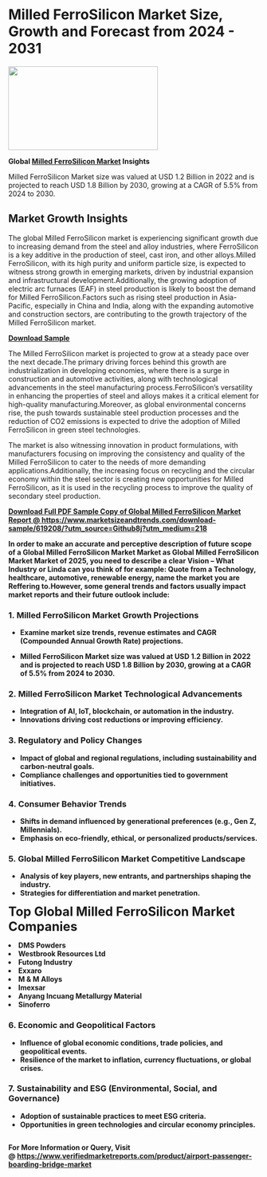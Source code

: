 <H1>Milled FerroSilicon Market Size, Growth and Forecast from 2024 - 2031</H1><img class="aligncenter size-medium wp-image-584254" src="https://thirdeyenews.in/wp-content/uploads/2024/09/Global-Market-Research-300x168.jpeg" alt="" width="300" height="168" /><p><strong>Global&nbsp;<a href="https://www.marketsizeandtrends.com/download-sample/619208/?utm_source=Github8j?utm_medium=218">Milled FerroSilicon Market</a> Insights</strong></p><p>Milled FerroSilicon Market size was valued at USD 1.2 Billion in 2022 and is projected to reach USD 1.8 Billion by 2030, growing at a CAGR of 5.5% from 2024 to 2030.</p><p><h2>Market Growth Insights</h2> <p>The global Milled FerroSilicon market is experiencing significant growth due to increasing demand from the steel and alloy industries, where FerroSilicon is a key additive in the production of steel, cast iron, and other alloys.Milled FerroSilicon, with its high purity and uniform particle size, is expected to witness strong growth in emerging markets, driven by industrial expansion and infrastructural development.Additionally, the growing adoption of electric arc furnaces (EAF) in steel production is likely to boost the demand for Milled FerroSilicon.Factors such as rising steel production in Asia-Pacific, especially in China and India, along with the expanding automotive and construction sectors, are contributing to the growth trajectory of the Milled FerroSilicon market.</p> <p><strong><a href="your-sample-link">Download Sample</a></strong></p> <p>The Milled FerroSilicon market is projected to grow at a steady pace over the next decade.The primary driving forces behind this growth are industrialization in developing economies, where there is a surge in construction and automotive activities, along with technological advancements in the steel manufacturing process.FerroSilicon’s versatility in enhancing the properties of steel and alloys makes it a critical element for high-quality manufacturing.Moreover, as global environmental concerns rise, the push towards sustainable steel production processes and the reduction of CO2 emissions is expected to drive the adoption of Milled FerroSilicon in green steel technologies.</p> <p>The market is also witnessing innovation in product formulations, with manufacturers focusing on improving the consistency and quality of the Milled FerroSilicon to cater to the needs of more demanding applications.Additionally, the increasing focus on recycling and the circular economy within the steel sector is creating new opportunities for Milled FerroSilicon, as it is used in the recycling process to improve the quality of secondary steel production.</p> <p><strong><a href="your-more-link"></p><p><span class=""><strong>Download Full PDF Sample Copy of Global Milled FerroSilicon Market Report</strong> @ <a href="https://www.marketsizeandtrends.com/download-sample/619208/?utm_source=Github8j?utm_medium=218" target="_blank">https://www.marketsizeandtrends.com/download-sample/619208/?utm_source=Github8j?utm_medium=218</a></span></p><p>In order to make an accurate and perceptive description of future scope of a Global&nbsp;Milled FerroSilicon Market Market as Global&nbsp;Milled FerroSilicon Market Market of 2025, you need to describe a clear Vision &ndash; What Industry or Linda can you think of for example: Quote from a Technology, healthcare, automotive, renewable energy, name the market you are Reffering to.However, some general trends and factors usually impact market reports and their future outlook include:</p><h3>1.&nbsp;<strong>Milled FerroSilicon Market Growth Projections</strong></h3><ul><li>Examine market size trends, revenue estimates and CAGR (Compounded Annual Growth Rate) projections.</li><li><p>Milled FerroSilicon Market size was valued at USD 1.2 Billion in 2022 and is projected to reach USD 1.8 Billion by 2030, growing at a CAGR of 5.5% from 2024 to 2030.</p></li></ul><h3>2.&nbsp;<strong>Milled FerroSilicon Market Technological Advancements</strong></h3><ul><li>Integration of AI, IoT, blockchain, or automation in the industry.</li><li>Innovations driving cost reductions or improving efficiency.</li></ul><h3>3.&nbsp;<strong>Regulatory and Policy Changes</strong></h3><ul><li>Impact of global and regional regulations, including sustainability and carbon-neutral goals.</li><li>Compliance challenges and opportunities tied to government initiatives.</li></ul><h3>4.&nbsp;<strong>Consumer Behavior Trends</strong></h3><ul><li>Shifts in demand influenced by generational preferences (e.g., Gen Z, Millennials).</li><li>Emphasis on eco-friendly, ethical, or personalized products/services.</li></ul><h3>5.&nbsp;<strong>Global Milled FerroSilicon Market Competitive Landscape</strong></h3><ul><li>Analysis of key players, new entrants, and partnerships shaping the industry.</li><li>Strategies for differentiation and market penetration.</li></ul><p data-pm-slice="1 1 []"><span style="color: inherit; font-family: inherit; font-size: 25px;">Top Global Milled FerroSilicon Market Companies</span></p><div class="" data-test-id=""><p><li>DMS Powders</li><li> Westbrook Resources Ltd</li><li> Futong Industry</li><li> Exxaro</li><li> M & M Alloys</li><li> Imexsar</li><li> Anyang Incuang Metallurgy Material</li><li> Sinoferro</li></p></div><h3>6.&nbsp;<strong>Economic and Geopolitical Factors</strong></h3><ul><li>Influence of global economic conditions, trade policies, and geopolitical events.</li><li>Resilience of the market to inflation, currency fluctuations, or global crises.</li></ul><h3>7.&nbsp;<strong>Sustainability and ESG (Environmental, Social, and Governance)</strong></h3><ul><li>Adoption of sustainable practices to meet ESG criteria.</li><li>Opportunities in green technologies and circular economy principles.</li></ul><h2><strong style="font-size: 14px;">For More Information or Query, Visit @&nbsp;</strong><a style="background-color: #ffffff; font-size: 14px;" href="https://www.marketsizeandtrends.com/report/milled-ferrosilicon-market/" target="_blank">https://www.verifiedmarketreports.com/product/airport-passenger-boarding-bridge-market</a></h2>